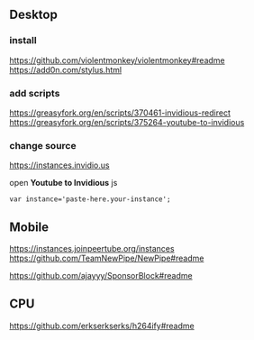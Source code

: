## Desktop

### install

https://github.com/violentmonkey/violentmonkey#readme <br/>
https://add0n.com/stylus.html

### add scripts

https://greasyfork.org/en/scripts/370461-invidious-redirect <br/>
https://greasyfork.org/en/scripts/375264-youtube-to-invidious <br/>

### change source
https://instances.invidio.us

open **Youtube to Invidious** js
```
var instance='paste-here.your-instance';
```

## Mobile

https://instances.joinpeertube.org/instances <br/>
https://github.com/TeamNewPipe/NewPipe#readme

https://github.com/ajayyy/SponsorBlock#readme

## CPU

https://github.com/erkserkserks/h264ify#readme
